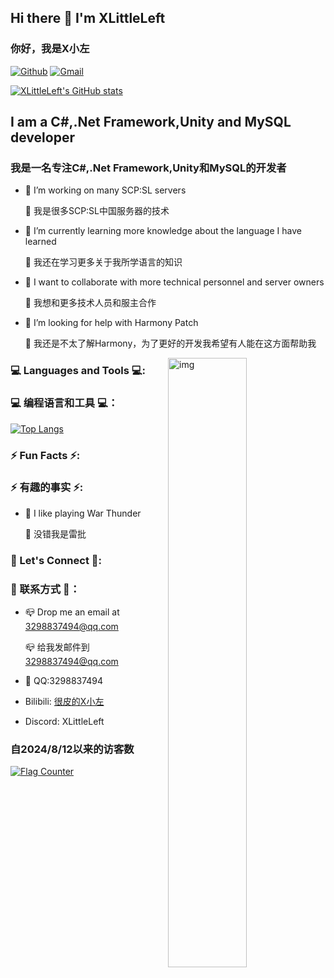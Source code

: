 ## Hi there 👋 I'm XLittleLeft
### 你好，我是X小左

[![Github](https://img.shields.io/badge/-Github-000?style=flat&logo=Github&logoColor=white)](https://github.com/XLittleLeft)
[![Gmail](https://img.shields.io/badge/-Gmail-c14438?style=flat&logo=Gmail&logoColor=white)](mailto:XLittleLeft@gmail.com)

[![XLittleLeft's GitHub stats](https://github-readme-stats.vercel.app/api?username=XLittleLeft&count_private=true&show_icons=true&theme=radical)](https://github.com/anuraghazra/github-readme-stats)

## I am a C#,.Net Framework,Unity and MySQL developer
### 我是一名专注C#,.Net Framework,Unity和MySQL的开发者

- 🔭 I’m working on many SCP:SL servers
  
  🔭 我是很多SCP:SL中国服务器的技术
- 🌱 I’m currently learning more knowledge about the language I have learned

  🌱 我还在学习更多关于我所学语言的知识
- 👯 I want to collaborate with more technical personnel and server owners

  👯 我想和更多技术人员和服主合作
- 🤔 I’m looking for help with Harmony Patch

  🤔 我还是不太了解Harmony，为了更好的开发我希望有人能在这方面帮助我

<img align="right" alt="img" src="https://github.com/XLittleLeft/XLittleLeft/blob/main/ATRI.gif" width="50%" height="auto" />

### 💻 Languages and Tools 💻:
### 💻 编程语言和工具 💻：
[![Top Langs](https://github-readme-stats.vercel.app/api/top-langs/?username=XLittleLeft)](https://github.com/anuraghazra/github-readme-stats)

### ⚡ Fun Facts ⚡:
### ⚡ 有趣的事实 ⚡:
- 🔮 I like playing War Thunder
  
  🔮 没错我是雷批

### 💬 Let's Connect 💬:
### 💬 联系方式 💬：
- 📪 Drop me an email at 3298837494@qq.com

  📪 给我发邮件到 3298837494@qq.com
  
- 🐧 QQ:3298837494
- Bilibili: [很皮的X小左](https://space.bilibili.com/1753374961)
- Discord: XLittleLeft

### 自2024/8/12以来的访客数
<a href="https://info.flagcounter.com/mWjN"><img src="https://s11.flagcounter.com/mini/mWjN/bg_FFFFFF/txt_000000/border_CCCCCC/flags_0/" alt="Flag Counter" border="0"></a>


<!--
**XLittleLeft/XLittleLeft** is a ✨ _special_ ✨ repository because its `README.md` (this file) appears on your GitHub profile.

Here are some ideas to get you started:

- 🔭 I’m currently working on ...
- 🌱 I’m currently learning ...
- 👯 I’m looking to collaborate on ...
- 🤔 I’m looking for help with ...
- 💬 Ask me about ...
- 📫 How to reach me: ...
- 😄 Pronouns: ...
- ⚡ Fun fact: ...
-->
